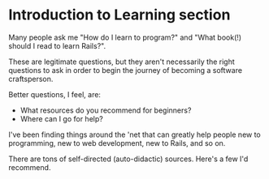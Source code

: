 # Introduction to Learning section

Many people ask me "How do I learn to program?" and "What book(!) should I read to learn Rails?".

These are legitimate questions, but they aren't necessarily the right questions to ask in order to begin the journey of becoming a software craftsperson.

Better questions, I feel, are:

* What resources do you recommend for beginners?
* Where can I go for help?

I've been finding things around the 'net that can greatly help people new to programming, new to web development, new to Rails, and so on.

There are tons of self-directed (auto-didactic) sources. Here's a few I'd recommend.
